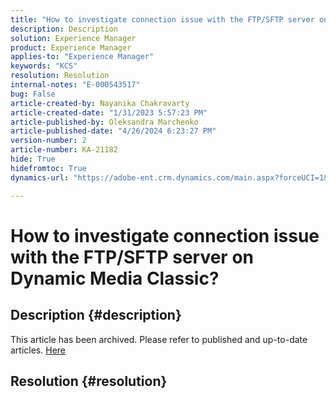 ```yaml
---
title: "How to investigate connection issue with the FTP/SFTP server on Dynamic Media Classic?"
description: Description
solution: Experience Manager
product: Experience Manager
applies-to: "Experience Manager"
keywords: "KCS"
resolution: Resolution
internal-notes: "E-000543517"
bug: False
article-created-by: Nayanika Chakravarty
article-created-date: "1/31/2023 5:57:23 PM"
article-published-by: Oleksandra Marchenko
article-published-date: "4/26/2024 6:23:27 PM"
version-number: 2
article-number: KA-21182
hide: True
hidefromtoc: True
dynamics-url: "https://adobe-ent.crm.dynamics.com/main.aspx?forceUCI=1&pagetype=entityrecord&etn=knowledgearticle&id=b8a6a1b1-90a1-ed11-aad1-6045bd0063aa"

---
```

# How to investigate connection issue with the FTP/SFTP server on Dynamic Media Classic?

## Description {#description}

This article has been archived. Please refer to published and up-to-date articles. [Here](https://experienceleague.adobe.com/search.html#sort=relevancy)

## Resolution {#resolution}

